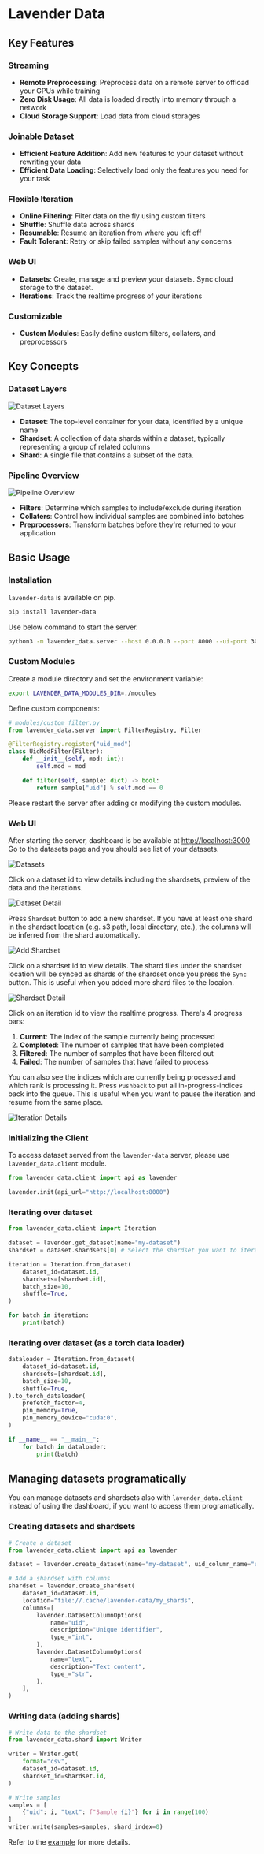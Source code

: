 # Lavender Data

## Key Features

### Streaming

- **Remote Preprocessing**: Preprocess data on a remote server to offload your GPUs while training
- **Zero Disk Usage**: All data is loaded directly into memory through a network
- **Cloud Storage Support**: Load data from cloud storages

### Joinable Dataset

- **Efficient Feature Addition**: Add new features to your dataset without rewriting your data
- **Efficient Data Loading**: Selectively load only the features you need for your task

### Flexible Iteration

- **Online Filtering**: Filter data on the fly using custom filters
- **Shuffle**: Shuffle data across shards
- **Resumable**: Resume an iteration from where you left off
- **Fault Tolerant**: Retry or skip failed samples without any concerns

### Web UI

- **Datasets**: Create, manage and preview your datasets. Sync cloud storage to the dataset.
- **Iterations**: Track the realtime progress of your iterations

### Customizable

- **Custom Modules**: Easily define custom filters, collaters, and preprocessors

## Key Concepts

### Dataset Layers

<img src="./assets/dataset-layers.png" alt="Dataset Layers" />

- **Dataset**: The top-level container for your data, identified by a unique name
- **Shardset**: A collection of data shards within a dataset, typically representing a group of related columns
- **Shard**: A single file that contains a subset of the data.

### Pipeline Overview

<img src="./assets/overview.png" alt="Pipeline Overview" />

- **Filters**: Determine which samples to include/exclude during iteration
- **Collaters**: Control how individual samples are combined into batches
- **Preprocessors**: Transform batches before they're returned to your application

## Basic Usage

### Installation

`lavender-data` is available on pip.

```bash
pip install lavender-data
```

Use below command to start the server.

```bash
python3 -m lavender_data.server --host 0.0.0.0 --port 8000 --ui-port 3000 --reload
```

### Custom Modules

Create a module directory and set the environment variable:

```bash
export LAVENDER_DATA_MODULES_DIR=./modules
```

Define custom components:

```python
# modules/custom_filter.py
from lavender_data.server import FilterRegistry, Filter

@FilterRegistry.register("uid_mod")
class UidModFilter(Filter):
    def __init__(self, mod: int):
        self.mod = mod

    def filter(self, sample: dict) -> bool:
        return sample["uid"] % self.mod == 0
```

Please restart the server after adding or modifying the custom modules.

### Web UI

After starting the server, dashboard is be available at [http://localhost:3000](http://localhost:3000)
Go to the datasets page and you should see list of your datasets.

<img src="./assets/web-ui-datasets.png" alt="Datasets" />

Click on a dataset id to view details including the shardsets, preview of the data and the iterations.

<img src="./assets/web-ui-dataset-detail.png" alt="Dataset Detail" />

Press `Shardset` button to add a new shardset.
If you have at least one shard in the shardset location (e.g. s3 path, local directory, etc.),
the columns will be inferred from the shard automatically.

<img src="./assets/web-ui-add-shardset.png" alt="Add Shardset" />

Click on a shardset id to view details.
The shard files under the shardset location will be synced as shards of the shardset
once you press the `Sync` button.
This is useful when you added more shard files to the locaion.

<img src="./assets/web-ui-shardset-detail.png" alt="Shardset Detail" />

Click on an iteration id to view the realtime progress.
There's 4 progress bars:

1. **Current**: The index of the sample currently being processed
2. **Completed**: The number of samples that have been completed
3. **Filtered**: The number of samples that have been filtered out
4. **Failed**: The number of samples that have failed to process

You can also see the indices which are currently being processed and which rank is processing it.
Press `Pushback` to put all in-progress-indices back into the queue.
This is useful when you want to pause the iteration and resume from the same place.

<img src="./assets/web-ui-iteration-detail.png" alt="Iteration Details" />

### Initializing the Client

To access dataset served from the `lavender-data` server, please use `lavender_data.client` module.

```python
from lavender_data.client import api as lavender

lavender.init(api_url="http://localhost:8000")
```

### Iterating over dataset

```python
from lavender_data.client import Iteration

dataset = lavender.get_dataset(name="my-dataset")
shardset = dataset.shardsets[0] # Select the shardset you want to iterate over

iteration = Iteration.from_dataset(
    dataset_id=dataset.id,
    shardsets=[shardset.id],
    batch_size=10,
    shuffle=True,
)

for batch in iteration:
    print(batch)

```

### Iterating over dataset (as a torch data loader)

```python
dataloader = Iteration.from_dataset(
    dataset_id=dataset.id,
    shardsets=[shardset.id],
    batch_size=10,
    shuffle=True,
).to_torch_dataloader(
    prefetch_factor=4,
    pin_memory=True,
    pin_memory_device="cuda:0",
)

if __name__ == "__main__":
    for batch in dataloader:
        print(batch)
```

## Managing datasets programatically

You can manage datasets and shardsets also with `lavender_data.client` instead of using the dashboard,
if you want to access them programatically.

### Creating datasets and shardsets

```python
# Create a dataset
from lavender_data.client import api as lavender

dataset = lavender.create_dataset(name="my-dataset", uid_column_name="uid")

# Add a shardset with columns
shardset = lavender.create_shardset(
    dataset_id=dataset.id,
    location="file://.cache/lavender-data/my_shards",
    columns=[
        lavender.DatasetColumnOptions(
            name="uid",
            description="Unique identifier",
            type_="int",
        ),
        lavender.DatasetColumnOptions(
            name="text",
            description="Text content",
            type_="str",
        ),
    ],
)
```

### Writing data (adding shards)

```python
# Write data to the shardset
from lavender_data.shard import Writer

writer = Writer.get(
    format="csv",
    dataset_id=dataset.id,
    shardset_id=shardset.id,
)

# Write samples
samples = [
    {"uid": i, "text": f"Sample {i}"} for i in range(100)
]
writer.write(samples=samples, shard_index=0)
```

Refer to the [example](https://github.com/fal-ai/lavender-data/tree/main/examples/quick-start/quick-start.ipynb) for more details.
